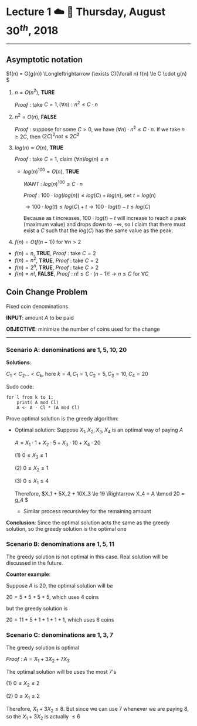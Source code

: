 # Lecture 1 ☁️ 💨 Thursday, August $30^{th}$, 2018
---
## Asymptotic notation

$f(n) = O(g(n)) \Longleftrightarrow (\exists C)(\forall n) f(n) \le C \cdot g(n) $

1. $n = O(n^2)$, **TURE**

	*Proof* : take $C = 1, (\forall n): n^2 \le C \cdot n$  
	
2. $n^2 = O(n)$, **FALSE**
	
	*Proof* : suppose for some $C \gt 0$, we have $(\forall n)\cdot n^2 \le C \cdot n$. If we take $n \ge 2C$, then $(2C)^2 not \le 2C^2$

3. $log(n) = O(n)$, **TRUE**

	*Proof* : take $C = 1$, claim $(\forall n) log(n) \le n$ 
	
	- $log(n)^{100} = O(n)$, **TRUE**
	
		*WANT* : $log(n)^{100} \le C \cdot n$
			
		*Proof* : $100 \cdot log(log(n)) \le log(C) + log (n)$, set $t = log(n)$ 
		
		$\to 100 \cdot log(t) \le log(C) + t \to 100 \cdot log(t) -t \le log(C)$
		
		Because as t increases, $100 \cdot log(t) - t$ will increase to reach a peak (maximum value) and drops down to $-\infty$, so I claim that there must exist a $C$ such that the $log(C)$ has the same value as the peak.
	
4. $f(n) = O(f(n-1))$ for $\forall n \gt 2$

- $f(n) = n$, **TRUE**, *Proof* : take $C = 2$
- $f(n) = n^2$, **TRUE**, *Proof* : take $C = 2$
- $f(n) = 2^n$, **TRUE**, *Proof* : take $C \gt 2$
- $f(n) = n!$, **FALSE**, *Proof* : $n! \le C \cdot (n-1)! \to n \le C$ for $\forall C$

## Coin Change Problem
Fixed coin denominations

**INPUT**: amount $A$ to be paid

**OBJECTIVE**: minimize the number of coins used for the change

---

### Scenario A: denominations are $1, 5 ,10, 20$

**Solutions**:

$C_1 < C_2 ... < C_k$, here $k = 4, C_1 = 1, C_2 = 5, C_3 = 10, C_4 = 20$

Sudo code:

```
for l from k to 1:
	print( A mod Cl)
	A <- A - Cl * (A mod Cl)
```

Prove optimal solution is the greedy algorithm:

- Optimal solution: Suppose $X_1, X_2, X_3, X_4$ is an optimal way of paying $A$

	$A = X_1 \cdot 1 + X_2 \cdot 5 + X_3 \cdot 10 + X_4 \cdot 20$
	
	(1) $0 \le X_3 \le 1$
	
	(2) $0 \le X_2 \le 1$
	
	(3) $0 \le X_1 \le 4$
	
	Therefore, $X_1 + 5X_2 + 10X_3 \le 19 \Rightarrow X_4 = A \bmod 20 = g_4 $
	 
	- Similar process recursivley for the remaining amount

**Conclusion**: Since the optimal solution acts the same as the greedy solution, so the greedy solution is the optimal one

### Scenario B: denominations are $1, 5 ,11$

The greedy solution is not optimal in this case. Real solution will be discussed in the future.

**Counter example**: 

Suppose $A$ is 20, the optimal solution will be

$20 = 5 + 5 + 5 + 5$, which uses 4 coins

but the greedy solution is

$20 = 11 + 5 + 1 + 1 + 1 + 1$, which uses 6 coins


### Scenario C: denominations are $1, 3, 7$

The greedy solution is optimal

*Proof* : $A = X_1 + 3X_2 + 7X_3$

The optimal solution will be uses the most 7's

(1) $0 \le X_2 \le 2$

(2) $0 \le X_1 \le 2$

Therefore, $X_1 + 3X_2 \le 8$. But since we can use 7 whenever we are paying 8, so the $X_1 + 3X_2$ is actually $\le 6$